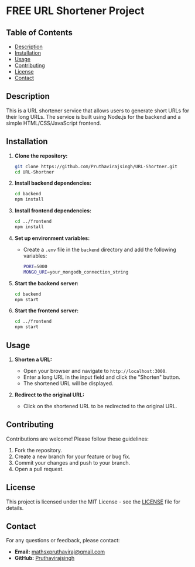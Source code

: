 # FREE URL Shortener Project

## Table of Contents
- [Description](#description)
- [Installation](#installation)
- [Usage](#usage)
- [Contributing](#contributing)
- [License](#license)
- [Contact](#contact)

## Description
This is a URL shortener service that allows users to generate short URLs for their long URLs. The service is built using Node.js for the backend and a simple HTML/CSS/JavaScript frontend.

## Installation
1. **Clone the repository:**
   ```sh
   git clone https://github.com/Pruthavirajsingh/URL-Shortner.git
   cd URL-Shortner
   ```

2. **Install backend dependencies:**
   ```sh
   cd backend
   npm install
   ```

3. **Install frontend dependencies:**
   ```sh
   cd ../frontend
   npm install
   ```

4. **Set up environment variables:**
   - Create a `.env` file in the `backend` directory and add the following variables:
     ```sh
     PORT=5000
     MONGO_URI=your_mongodb_connection_string
     ```

5. **Start the backend server:**
   ```sh
   cd backend
   npm start
   ```

6. **Start the frontend server:**
   ```sh
   cd ../frontend
   npm start
   ```

## Usage
1. **Shorten a URL:**
   - Open your browser and navigate to `http://localhost:3000`.
   - Enter a long URL in the input field and click the "Shorten" button.
   - The shortened URL will be displayed.

2. **Redirect to the original URL:**
   - Click on the shortened URL to be redirected to the original URL.

## Contributing
Contributions are welcome! Please follow these guidelines:
1. Fork the repository.
2. Create a new branch for your feature or bug fix.
3. Commit your changes and push to your branch.
4. Open a pull request.

## License
This project is licensed under the MIT License - see the [LICENSE](LICENSE) file for details.

## Contact
For any questions or feedback, please contact:
- **Email:** mathsxpruthaviraj@gmail.com
- **GitHub:** [Pruthavirajsingh](https://github.com/Pruthavirajsingh)

